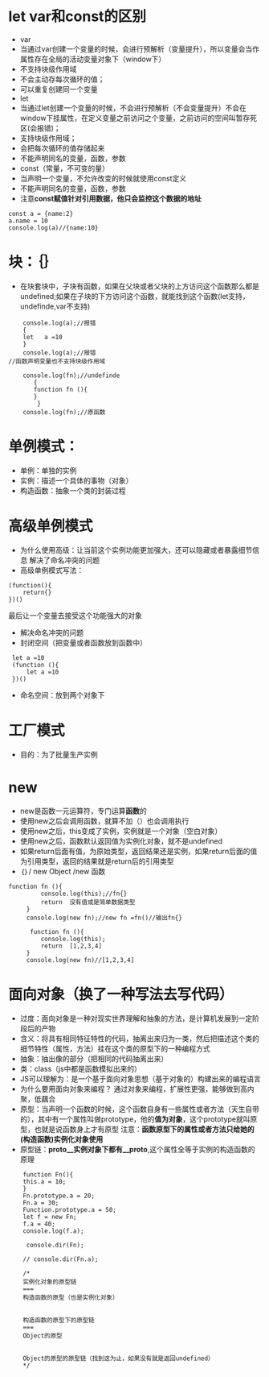 # let var和const的区别
- var
 - 当通过var创建一个变量的时候，会进行预解析（变量提升），所以变量会当作属性存在全局的活动变量对象下（window下）
 - 不支持块级作用域
 - 不会主动存每次循环的值；
 - 可以重复创建同一个变量
- let
 - 当通过let创建一个变量的时候，不会进行预解析（不会变量提升）不会在window下挂属性，在定义变量之前访问之个变量，之前访问的空间叫暂存死区(会报错)；
 - 支持块级作用域；
 - 会把每次循环的值存储起来
 - 不能声明同名的变量，函数，参数
- const（常量，不可变的量）
 - 当声明一个变量，不允许改变的时候就使用const定义
 - 不能声明同名的变量，函数，参数
 - 注意**const赋值针对引用数据，他只会监控这个数据的地址**
 ```
 const a = {name:2}
 a.name = 10
 console.log(a)//{name:10}
 ```
# 块：｛｝
- 在块套块中，子块有函数，如果在父块或者父块的上方访问这个函数那么都是undefined;如果在子块的下方访问这个函数，就能找到这个函数(let支持，undefinde,var不支持)
```
    console.log(a);//报错
    {
    let   a =10
    }
    console.log(a);//报错
//函数声明变量也不支持块级作用域

    console.log(fn);//undefinde
       {
       function fn (){
       }
        }
    console.log(fn);//原函数    
```
# 单例模式：
- 单例：单独的实例
- 实例：描述一个具体的事物（对象）
- 构造函数：抽象一个类的封装过程
# 高级单例模式
- 为什么使用高级：让当前这个实例功能更加强大，还可以隐藏或者暴露细节信息
解决了命名冲突的问题
- 高级单例模式写法：
```
(function(){
    return{}
})()
```
最后让一个变量去接受这个功能强大的对象
- 解决命名冲突的问题
 - 封闭空间（把变量或者函数放到函数中）
```
 let a =10
 (function (){
     let a =10
 })()
```
 - 命名空间：放到两个对象下
# 工厂模式
- 目的：为了批量生产实例
# new
- new是函数一元运算符，专门运算**函数**的
- 使用new之后会调用函数，就算不加（）也会调用执行
- 使用new之后，this变成了实例，实例就是一个对象（空白对象）
- 使用new之后，函数默认返回值为实例化对象，就不是undefined
- 如果return后面有值，为原始类型，返回结果还是实例，如果return后面的值为引用类型，返回的结果就是return后的引用类型
- ｛｝/ new Object /new 函数 
```
function fn (){
         console.log(this);//fn{}
         return  没有值或是简单数据类型         
     }
     console.log(new fn);//new fn =fn()//输出fn{}

      function fn (){
         console.log(this);
         return  [1,2,3,4]        
     }
     console.log(new fn)//[1,2,3,4] 
```
# 面向对象（换了一种写法去写代码）
- 过度：面向对象是一种对现实世界理解和抽象的方法，是计算机发展到一定阶段后的产物
- 含义：将具有相同特征特性的代码，抽离出来归为一类，然后把描述这个类的细节特性（属性，方法）挂在这个类的原型下的一种编程方式
 - 抽象：抽出像的部分（把相同的代码抽离出来）
 - 类：class（js中都是函数模拟出来的）
- JS可以理解为：是一个基于面向对象思想（基于对象的）构建出来的编程语言
- 为什么要用面向对象来编程？
通过对象来编程，扩展性更强，能够做到高内聚，低藕合
- 原型：当声明一个函数的时候，这个函数自身有一些属性或者方法（天生自带的），其中有一个属性叫做prototype，他的**值为对象**，这个prototype就叫原型，也就是说函数身上才有原型
注意：**函数原型下的属性或者方法只给她的(构造函数)实例化对象使用**
- 原型链：__proto__实例对象下都有__proto__,这个属性全等于实例的构造函数的原理
```
    function Fn(){
    this.a = 10;
    }
    Fn.prototype.a = 20;
    Fn.a = 30; 
    Function.prototype.a = 50;
    let f = new Fn;
    f.a = 40;
    console.log(f.a);
     
     console.dir(Fn);
     
    // console.dir(Fn.a);

    /*
    实例化对象的原型链
    ===
    构造函数的原型（也是实例化对象）


    构造函数的原型下的原型链
    ===
    Object的原型


    Object的原型的原型链（找到这为止，如果没有就是返回undefined）
    */
```











